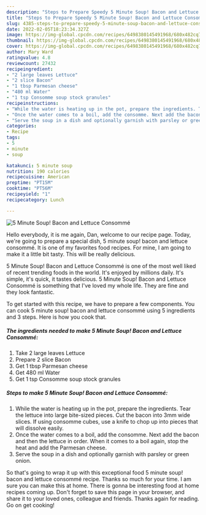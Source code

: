 ```yaml
---
description: "Steps to Prepare Speedy 5 Minute Soup! Bacon and Lettuce Consommé"
title: "Steps to Prepare Speedy 5 Minute Soup! Bacon and Lettuce Consommé"
slug: 4385-steps-to-prepare-speedy-5-minute-soup-bacon-and-lettuce-consomme
date: 2022-02-05T18:23:34.327Z
image: https://img-global.cpcdn.com/recipes/6498380145491968/680x482cq70/5-minute-soup-bacon-and-lettuce-consomme-recipe-main-photo.jpg
thumbnail: https://img-global.cpcdn.com/recipes/6498380145491968/680x482cq70/5-minute-soup-bacon-and-lettuce-consomme-recipe-main-photo.jpg
cover: https://img-global.cpcdn.com/recipes/6498380145491968/680x482cq70/5-minute-soup-bacon-and-lettuce-consomme-recipe-main-photo.jpg
author: Mary Ward
ratingvalue: 4.8
reviewcount: 27432
recipeingredient:
- "2 large leaves Lettuce"
- "2 slice Bacon"
- "1 tbsp Parmesan cheese"
- "480 ml Water"
- "1 tsp Consomme soup stock granules"
recipeinstructions:
- "While the water is heating up in the pot, prepare the ingredients. Tear the lettuce into large bite-sized pieces. Cut the bacon into 3mm wide slices. If using consomme cubes, use a knife to chop up into pieces that will dissolve easily."
- "Once the water comes to a boil, add the consomme. Next add the bacon and then the lettuce in order. When it comes to a boil again, stop the heat and add the Parmesan cheese."
- "Serve the soup in a dish and optionally garnish with parsley or green onion."
categories:
- Recipe
tags:
- 5
- minute
- soup

katakunci: 5 minute soup 
nutrition: 190 calories
recipecuisine: American
preptime: "PT15M"
cooktime: "PT56M"
recipeyield: "1"
recipecategory: Lunch

---
```



![5 Minute Soup! Bacon and Lettuce Consommé](https://img-global.cpcdn.com/recipes/6498380145491968/680x482cq70/5-minute-soup-bacon-and-lettuce-consomme-recipe-main-photo.jpg)

Hello everybody, it is me again, Dan, welcome to our recipe page. Today, we're going to prepare a special dish, 5 minute soup! bacon and lettuce consommé. It is one of my favorites food recipes. For mine, I am going to make it a little bit tasty. This will be really delicious.



5 Minute Soup! Bacon and Lettuce Consommé is one of the most well liked of recent trending foods in the world. It's enjoyed by millions daily. It's simple, it's quick, it tastes delicious. 5 Minute Soup! Bacon and Lettuce Consommé is something that I've loved my whole life. They are fine and they look fantastic.


To get started with this recipe, we have to prepare a few components. You can cook 5 minute soup! bacon and lettuce consommé using 5 ingredients and 3 steps. Here is how you cook that.

<!--inarticleads1-->

##### The ingredients needed to make 5 Minute Soup! Bacon and Lettuce Consommé:

1. Take 2 large leaves Lettuce
1. Prepare 2 slice Bacon
1. Get 1 tbsp Parmesan cheese
1. Get 480 ml Water
1. Get 1 tsp Consomme soup stock granules




<!--inarticleads2-->

##### Steps to make 5 Minute Soup! Bacon and Lettuce Consommé:

1. While the water is heating up in the pot, prepare the ingredients. Tear the lettuce into large bite-sized pieces. Cut the bacon into 3mm wide slices. If using consomme cubes, use a knife to chop up into pieces that will dissolve easily.
1. Once the water comes to a boil, add the consomme. Next add the bacon and then the lettuce in order. When it comes to a boil again, stop the heat and add the Parmesan cheese.
1. Serve the soup in a dish and optionally garnish with parsley or green onion.




So that's going to wrap it up with this exceptional food 5 minute soup! bacon and lettuce consommé recipe. Thanks so much for your time. I am sure you can make this at home. There is gonna be interesting food at home recipes coming up. Don't forget to save this page in your browser, and share it to your loved ones, colleague and friends. Thanks again for reading. Go on get cooking!
